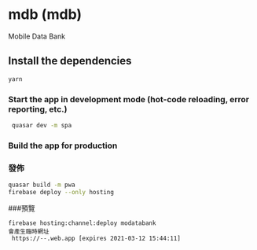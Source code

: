 # mdb (mdb)

Mobile Data Bank

## Install the dependencies
```bash
yarn
```

### Start the app in development mode (hot-code reloading, error reporting, etc.)
```bash
 quasar dev -m spa
```


### Build the app for production

### 發佈
```bash
quasar build -m pwa
firebase deploy --only hosting
```
###預覽
```
firebase hosting:channel:deploy modatabank
會產生臨時網址
 https://--.web.app [expires 2021-03-12 15:44:11]
```
